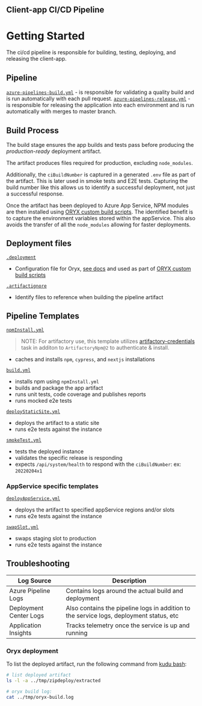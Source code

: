 ## Client-app CI/CD Pipeline

# Getting Started

The ci/cd pipeline is responsible for building, testing, deploying, and releasing the client-app.

## Pipeline

[`azure-pipelines-build.yml`](/.pipelines/app/azure-pipeline-build.yml) - is responsible for validating a quality build and is run automatically with each pull request.
[`azure-pipelines-release.yml`](/.pipelines/app/azure-pipelines-release.yml) - is responsible for releasing the application into each environment and is run automatically with merges to master branch.

## Build Process

The build stage ensures the app builds and tests pass before producing the _production-ready_ deployment artifact.

The artifact produces files required for production, excluding `node_modules`.

Additionally, the `ciBuildNumber` is captured in a generated `.env` file as part of the artifact. This is later used in smoke tests and E2E tests. Capturing the build number like this allows us to identify a successful deployment, not just a successful response.

Once the artifact has been deployed to Azure App Service, NPM modules are then installed using [ORYX custom build scripts](https://docs.microsoft.com/en-us/azure/app-service/configure-language-nodejs?pivots=platform-linux#customize-build-automation). The identified benefit is to capture the environment variables stored within the appService. This also avoids the transfer of all the `node_modules` allowing for faster deployments.

## Deployment files

[`.deployment`](/.pipelines/app/.deployment)

- Configuration file for Oryx, [see docs](https://github.com/microsoft/Oryx/blob/main/doc/configuration.md) and used as part of [ORYX custom build scripts](https://docs.microsoft.com/en-us/azure/app-service/configure-language-nodejs?pivots=platform-linux#customize-build-automation)

[`.artifactignore`](/.pipelines/app/.artifactignore)

- Identify files to reference when building the pipeline artifact

## Pipeline Templates

[`npmInstall.yml`](/.pipelines/app/templates/npmInstall.yml)

> NOTE: For artifactory use, this template utilizes [artifactory-credentials](https://github.carmax.com/CarMax/online-platform-azure-pipelines/blob/master/src/templates/artifactory-credentials.yml) task in additon to `ArtifactoryNpm@2` to authenticate & install.

- caches and installs `npm`, `cypress`, and `nextjs` installations

[`build.yml`](/.pipelines/app/templates/build.yml)

- installs npm using `npmInstall.yml`
- builds and package the app artifact
- runs unit tests, code coverage and publishes reports
- runs mocked e2e tests

[`deployStaticSite.yml`](/.pipelines/app/templates/deployStaticSite.yml)

- deploys the artifact to a static site
- runs e2e tests against the instance

[`smokeTest.yml`](/.pipelines/app/templates/smokeTest.yml)

- tests the deployed instance
- validates the specific release is responding
- expects `/api/system/health` to respond with the `ciBuildNumber`: ex: `20220204x1`

### AppService specific templates

[`deployAppService.yml`](/.pipelines/app/templates/deployAppService.yml)

- deploys the artifact to specified appService regions and/or slots
- runs e2e tests against the instance

[`swapSlot.yml`](/.pipelines/app/templates/swapSlot.yml)

- swaps staging slot to production
- runs e2e tests against the instance

## Troubleshooting

| Log Source             | Description                                                                             |
| ---------------------- | --------------------------------------------------------------------------------------- |
| Azure Pipeline Logs    | Contains logs around the actual build and deployment                                    |
| Deployment Center Logs | Also contains the pipeline logs in addition to the service logs, deployment status, etc |
| Application Insights   | Tracks telemetry once the service is up and running                                     |

### Oryx deployment

To list the deployed artifact, run the following command from [kudu bash](https://demo-nextjs-template-dev-east-staging.scm.azurewebsites.net/newui/kududebug):

```bash
# list deployed artifact
ls -l -a ../tmp/zipdeploy/extracted

# oryx build log:
cat ../tmp/oryx-build.log
```
